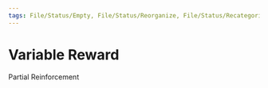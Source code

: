 ```yaml
---
tags: File/Status/Empty, File/Status/Reorganize, File/Status/Recategorize, File/Status/Summarize, File/Status/Structuralize
---
```


# Variable Reward
Partial Reinforcement

